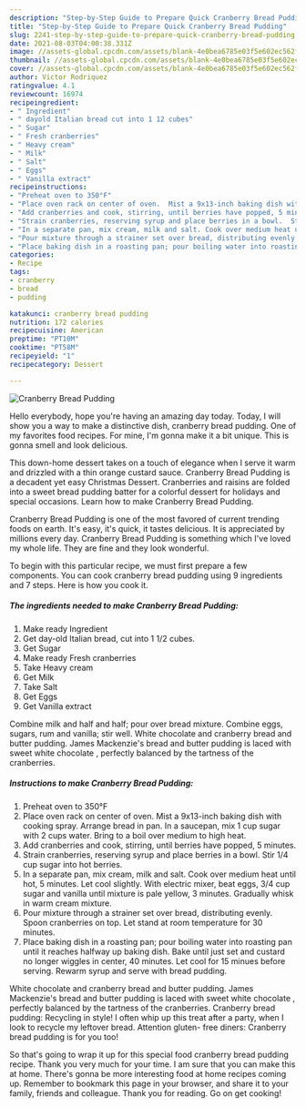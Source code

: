 ```yaml
---
description: "Step-by-Step Guide to Prepare Quick Cranberry Bread Pudding"
title: "Step-by-Step Guide to Prepare Quick Cranberry Bread Pudding"
slug: 2241-step-by-step-guide-to-prepare-quick-cranberry-bread-pudding
date: 2021-08-03T04:00:38.331Z
image: //assets-global.cpcdn.com/assets/blank-4e0bea6785e03f5e602ec562f230caae08da540cada707380b4fe1bbebba43da.png
thumbnail: //assets-global.cpcdn.com/assets/blank-4e0bea6785e03f5e602ec562f230caae08da540cada707380b4fe1bbebba43da.png
cover: //assets-global.cpcdn.com/assets/blank-4e0bea6785e03f5e602ec562f230caae08da540cada707380b4fe1bbebba43da.png
author: Victor Rodriquez
ratingvalue: 4.1
reviewcount: 16974
recipeingredient:
- " Ingredient"
- " dayold Italian bread cut into 1 12 cubes"
- " Sugar"
- " Fresh cranberries"
- " Heavy cream"
- " Milk"
- " Salt"
- " Eggs"
- " Vanilla extract"
recipeinstructions:
- "Preheat oven to 350°F"
- "Place oven rack on center of oven.  Mist a 9x13-inch baking dish with cooking spray.  Arrange bread in pan. In a saucepan, mix 1 cup sugar with 2 cups water. Bring to a boil over medium to high heat."
- "Add cranberries and cook, stirring, until berries have popped, 5 minutes."
- "Strain cranberries, reserving syrup and place berries in a bowl.  Stir 1/4 cup sugar into hot berries."
- "In a separate pan, mix cream, milk and salt. Cook over medium heat until hot, 5 minutes. Let cool slightly. With electric mixer, beat eggs, 3/4 cup sugar and vanilla until mixture is pale yellow, 3 minutes. Gradually whisk in warm cream mixture."
- "Pour mixture through a strainer set over bread, distributing evenly. Spoon cranberries on top. Let stand at room temperature for 30 minutes."
- "Place baking dish in a roasting pan; pour boiling water into roasting pan until it reaches halfway up baking dish. Bake until just set and custard no longer wiggles in center, 40 minutes. Let cool for 15 minues before serving. Rewarm syrup and serve with bread pudding."
categories:
- Recipe
tags:
- cranberry
- bread
- pudding

katakunci: cranberry bread pudding 
nutrition: 172 calories
recipecuisine: American
preptime: "PT10M"
cooktime: "PT58M"
recipeyield: "1"
recipecategory: Dessert

---
```



![Cranberry Bread Pudding](//assets-global.cpcdn.com/assets/blank-4e0bea6785e03f5e602ec562f230caae08da540cada707380b4fe1bbebba43da.png)

Hello everybody, hope you're having an amazing day today. Today, I will show you a way to make a distinctive dish, cranberry bread pudding. One of my favorites food recipes. For mine, I'm gonna make it a bit unique. This is gonna smell and look delicious.

This down-home dessert takes on a touch of elegance when I serve it warm and drizzled with a thin orange custard sauce. Cranberry Bread Pudding is a decadent yet easy Christmas Dessert. Cranberries and raisins are folded into a sweet bread pudding batter for a colorful dessert for holidays and special occasions. Learn how to make Cranberry Bread Pudding.

Cranberry Bread Pudding is one of the most favored of current trending foods on earth. It's easy, it's quick, it tastes delicious. It is appreciated by millions every day. Cranberry Bread Pudding is something which I've loved my whole life. They are fine and they look wonderful.


To begin with this particular recipe, we must first prepare a few components. You can cook cranberry bread pudding using 9 ingredients and 7 steps. Here is how you cook it.

<!--inarticleads1-->

##### The ingredients needed to make Cranberry Bread Pudding:

1. Make ready  Ingredient
1. Get  day-old Italian bread, cut into 1 1/2 cubes.
1. Get  Sugar
1. Make ready  Fresh cranberries
1. Take  Heavy cream
1. Get  Milk
1. Take  Salt
1. Get  Eggs
1. Get  Vanilla extract


Combine milk and half and half; pour over bread mixture. Combine eggs, sugars, rum and vanilla; stir well. White chocolate and cranberry bread and butter pudding. James Mackenzie&#39;s bread and butter pudding is laced with sweet white chocolate , perfectly balanced by the tartness of the cranberries. 

<!--inarticleads2-->

##### Instructions to make Cranberry Bread Pudding:

1. Preheat oven to 350°F
1. Place oven rack on center of oven.  Mist a 9x13-inch baking dish with cooking spray.  Arrange bread in pan. In a saucepan, mix 1 cup sugar with 2 cups water. Bring to a boil over medium to high heat.
1. Add cranberries and cook, stirring, until berries have popped, 5 minutes.
1. Strain cranberries, reserving syrup and place berries in a bowl.  Stir 1/4 cup sugar into hot berries.
1. In a separate pan, mix cream, milk and salt. Cook over medium heat until hot, 5 minutes. Let cool slightly. With electric mixer, beat eggs, 3/4 cup sugar and vanilla until mixture is pale yellow, 3 minutes. Gradually whisk in warm cream mixture.
1. Pour mixture through a strainer set over bread, distributing evenly. Spoon cranberries on top. Let stand at room temperature for 30 minutes.
1. Place baking dish in a roasting pan; pour boiling water into roasting pan until it reaches halfway up baking dish. Bake until just set and custard no longer wiggles in center, 40 minutes. Let cool for 15 minues before serving. Rewarm syrup and serve with bread pudding.


White chocolate and cranberry bread and butter pudding. James Mackenzie&#39;s bread and butter pudding is laced with sweet white chocolate , perfectly balanced by the tartness of the cranberries. Cranberry bread pudding: Recycling in style! I often whip up this treat after a party, when I look to recycle my leftover bread. Attention gluten- free diners: Cranberry bread pudding is for you too! 

So that's going to wrap it up for this special food cranberry bread pudding recipe. Thank you very much for your time. I am sure that you can make this at home. There's gonna be more interesting food at home recipes coming up. Remember to bookmark this page in your browser, and share it to your family, friends and colleague. Thank you for reading. Go on get cooking!
